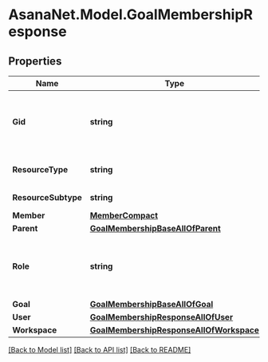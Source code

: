 # AsanaNet.Model.GoalMembershipResponse

## Properties

Name | Type | Description | Notes
------------ | ------------- | ------------- | -------------
**Gid** | **string** | Globally unique identifier of the resource, as a string. | [optional] [readonly] 
**ResourceType** | **string** | The base type of this resource. | [optional] 
**ResourceSubtype** | **string** | The type of membership. | [optional] [readonly] 
**Member** | [**MemberCompact**](MemberCompact.md) |  | [optional] 
**Parent** | [**GoalMembershipBaseAllOfParent**](GoalMembershipBaseAllOfParent.md) |  | [optional] 
**Role** | **string** | Describes if the member is a commenter or editor in goal. | [optional] 
**Goal** | [**GoalMembershipBaseAllOfGoal**](GoalMembershipBaseAllOfGoal.md) |  | [optional] 
**User** | [**GoalMembershipResponseAllOfUser**](GoalMembershipResponseAllOfUser.md) |  | [optional] 
**Workspace** | [**GoalMembershipResponseAllOfWorkspace**](GoalMembershipResponseAllOfWorkspace.md) |  | [optional] 

[[Back to Model list]](../README.md#documentation-for-models) [[Back to API list]](../README.md#documentation-for-api-endpoints) [[Back to README]](../README.md)

